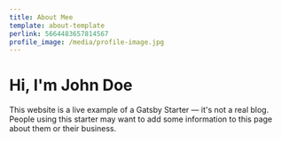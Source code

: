 ```yaml
---
title: About Mee
template: about-template
perlink: 5664483657814567
profile_image: /media/profile-image.jpg
---
```


# Hi, I'm John Doe

This website is a live example of a Gatsby Starter — it's not a real blog.
People using this starter may want to add some information to this page about them or their business.

